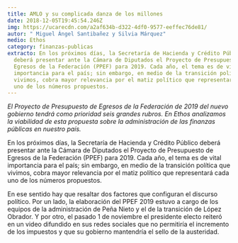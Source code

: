 ```yaml
---
title: AMLO y su complicada danza de los millones
date: 2018-12-05T19:45:54.246Z
img: https://ucarecdn.com/a2af634b-d322-4df0-9577-eeffec76de81/
autor: " Miguel Ángel Santibañez y Silvia Márquez"
medio: Ethos
category: finanzas-publicas
extracto: En los próximos días, la Secretaría de Hacienda y Crédito Público
  deberá presentar ante la Cámara de Diputados el Proyecto de Presupuesto de
  Egresos de la Federación (PPEF) para 2019. Cada año, el tema es de vital
  importancia para el país; sin embargo, en medio de la transición política que
  vivimos, cobra mayor relevancia por el matiz político que representará cada
  uno de los números propuestos.
---
```

*El Proyecto de Presupuesto de Egresos de la Federación de 2019 del nuevo gobierno tendrá como prioridad seis grandes rubros. En Ethos analizamos la viabilidad de esta propuesta sobre la administración de las finanzas públicas en nuestro país.*

En los próximos días, la Secretaría de Hacienda y Crédito Público deberá presentar ante la Cámara de Diputados el Proyecto de Presupuesto de Egresos de la Federación (PPEF) para 2019. Cada año, el tema es de vital importancia para el país; sin embargo, en medio de la transición política que vivimos, cobra mayor relevancia por el matiz político que representará cada uno de los números propuestos.

En ese sentido hay que resaltar dos factores que configuran el discurso político. Por un lado, la elaboración del PPEF 2019 estuvo a cargo de los equipos de la administración de Peña Nieto y el de la transición de López Obrador. Y por otro, el pasado 1 de noviembre el presidente electo reiteró en un video difundido en sus redes sociales que no permitiría el incremento de los impuestos y que su gobierno mantendría el sello de la austeridad.